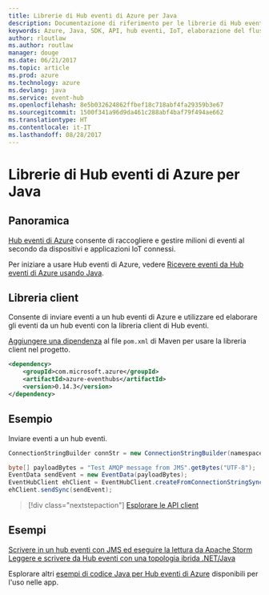 ```yaml
---
title: Librerie di Hub eventi di Azure per Java
description: Documentazione di riferimento per le librerie di Hub eventi di Azure per Java
keywords: Azure, Java, SDK, API, hub eventi, IoT, elaborazione del flusso
author: rloutlaw
ms.author: routlaw
manager: douge
ms.date: 06/21/2017
ms.topic: article
ms.prod: azure
ms.technology: azure
ms.devlang: java
ms.service: event-hub
ms.openlocfilehash: 8e5b032624862ffbef18c718abf4fa29359b3e67
ms.sourcegitcommit: 1500f341a96d9da461c288abf4baf79f494ae662
ms.translationtype: HT
ms.contentlocale: it-IT
ms.lasthandoff: 08/28/2017
---
```

# <a name="azure-event-hub-libraries-for-java"></a>Librerie di Hub eventi di Azure per Java

## <a name="overview"></a>Panoramica

[Hub eventi di Azure](/azure/event-hubs/event-hubs-what-is-event-hubs) consente di raccogliere e gestire milioni di eventi al secondo da dispositivi e applicazioni IoT connessi.

Per iniziare a usare Hub eventi di Azure, vedere [Ricevere eventi da Hub eventi di Azure usando Java](/azure/event-hubs/event-hubs-java-get-started-receive-eph).


## <a name="client-library"></a>Libreria client

Consente di inviare eventi a un hub eventi di Azure e utilizzare ed elaborare gli eventi da un hub eventi con la libreria client di Hub eventi.

[Aggiungere una dipendenza](https://maven.apache.org/guides/getting-started/index.html#How_do_I_use_external_dependencies) al file `pom.xml` di Maven per usare la libreria client nel progetto.  

```XML
<dependency>
    <groupId>com.microsoft.azure</groupId>
    <artifactId>azure-eventhubs</artifactId>
    <version>0.14.3</version>
</dependency>
```   

## <a name="example"></a>Esempio

Inviare eventi a un hub eventi.

```java
ConnectionStringBuilder connStr = new ConnectionStringBuilder(namespaceName, eventHubName,sasKeyName, sasKey);

byte[] payloadBytes = "Test AMQP message from JMS".getBytes("UTF-8");
EventData sendEvent = new EventData(payloadBytes);
EventHubClient ehClient = EventHubClient.createFromConnectionStringSync(connStr.toString());
ehClient.sendSync(sendEvent);
```

> [!div class="nextstepaction"]
> [Esplorare le API client](/java/api/overview/azure/eventhub/clientlibrary)


## <a name="samples"></a>Esempi

[Scrivere in un hub eventi con JMS ed eseguire la lettura da Apache Storm][1]
[Leggere e scrivere da Hub eventi con una topologia ibrida .NET/Java][2] 

[1]: https://github.com/Azure-Samples/event-hubs-java-storm-sender-jms-receiver
[2]: https://github.com/Azure-Samples/hdinsight-dotnet-java-storm-eventhub

Esplorare altri [esempi di codice Java per Hub eventi di Azure](https://azure.microsoft.com/resources/samples/?platform=java&term=event) disponibili per l'uso nelle app.

